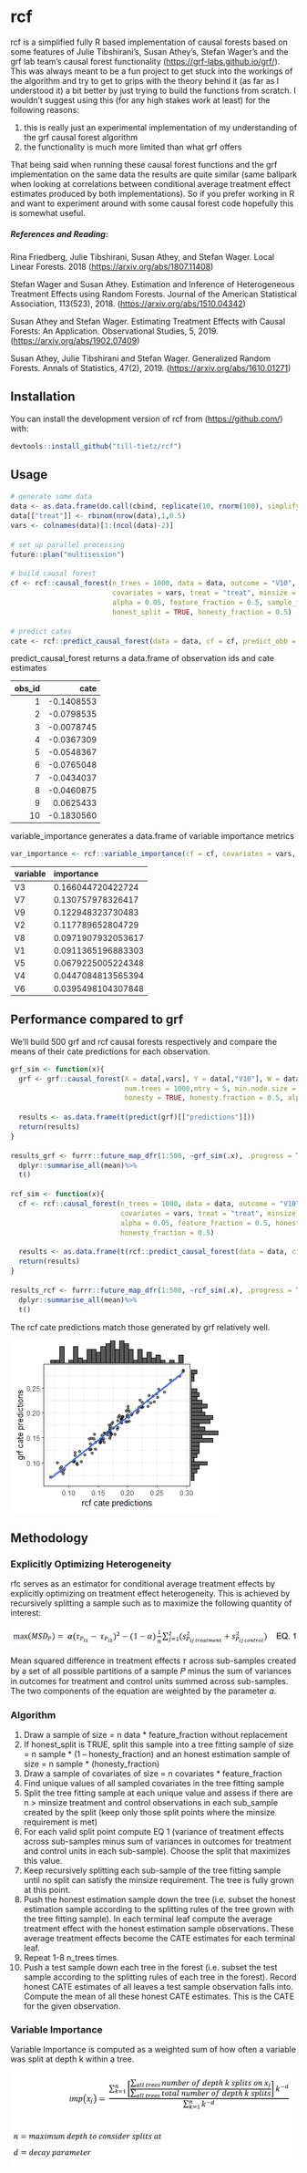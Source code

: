 
<!-- README.md is generated from README.Rmd. Please edit that file -->

# rcf

<!-- badges: start -->

<!-- badges: end -->

rcf is a simplified fully R based implementation of causal forests based
on some features of Julie Tibshirani’s, Susan Athey’s, Stefan Wager’s
and the grf lab team’s causal forest functionality
(<https://grf-labs.github.io/grf/>). This was always meant to be a fun
project to get stuck into the workings of the algorithm and try to get
to grips with the theory behind it (as far as I understood it) a bit
better by just trying to build the functions from scratch. I wouldn’t
suggest using this (for any high stakes work at least) for the following
reasons:

1.  this is really just an experimental implementation of my
    understanding of the grf causal forest algorithm
2.  the functionality is much more limited than what grf offers

That being said when running these causal forest functions and the grf
implementation on the same data the results are quite similar (same
ballpark when looking at correlations between conditional average
treatment effect estimates produced by both implementations). So if you
prefer working in R and want to experiment around with some causal
forest code hopefully this is somewhat useful.

##### References and Reading:

Rina Friedberg, Julie Tibshirani, Susan Athey, and Stefan Wager. Local
Linear Forests. 2018 (<https://arxiv.org/abs/1807.11408>)

Stefan Wager and Susan Athey. Estimation and Inference of Heterogeneous
Treatment Effects using Random Forests. Journal of the American
Statistical Association, 113(523), 2018.
(<https://arxiv.org/abs/1510.04342>)

Susan Athey and Stefan Wager. Estimating Treatment Effects with Causal
Forests: An Application. Observational Studies, 5, 2019.
(<https://arxiv.org/abs/1902.07409>)

Susan Athey, Julie Tibshirani and Stefan Wager. Generalized Random
Forests. Annals of Statistics, 47(2), 2019.
(<https://arxiv.org/abs/1610.01271>)

## Installation

You can install the development version of rcf from
(<https://github.com/>) with:

``` r
devtools::install_github("till-tietz/rcf")
```

## Usage

``` r
# generate some data
data <- as.data.frame(do.call(cbind, replicate(10, rnorm(100), simplify=FALSE)))
data[["treat"]] <- rbinom(nrow(data),1,0.5)
vars <- colnames(data)[1:(ncol(data)-2)]

# set up parallel processing 
future::plan("multisession")

# build causal forest 
cf <- rcf::causal_forest(n_trees = 1000, data = data, outcome = "V10",
                         covariates = vars, treat = "treat", minsize = 5,
                         alpha = 0.05, feature_fraction = 0.5, sample_fraction = 0.5,
                         honest_split = TRUE, honesty_fraction = 0.5)

# predict cates
cate <- rcf::predict_causal_forest(data = data, cf = cf, predict_obb = TRUE)
```

predict\_causal\_forest returns a data.frame of observation ids and cate
estimates

| obs\_id |        cate |
| ------: | ----------: |
|       1 | \-0.1408553 |
|       2 | \-0.0798535 |
|       3 | \-0.0078745 |
|       4 | \-0.0367309 |
|       5 | \-0.0548367 |
|       6 | \-0.0765048 |
|       7 | \-0.0434037 |
|       8 | \-0.0460875 |
|       9 |   0.0625433 |
|      10 | \-0.1830560 |

variable\_importance generates a data.frame of variable importance
metrics

``` r
var_importance <- rcf::variable_importance(cf = cf, covariates = vars, n = 4, d = 2)
```

| variable | importance         |
| :------- | :----------------- |
| V3       | 0.166044720422724  |
| V7       | 0.130757978326417  |
| V9       | 0.122948323730483  |
| V2       | 0.117789652804729  |
| V8       | 0.0971907932053617 |
| V1       | 0.0911365196883303 |
| V5       | 0.0679225005224348 |
| V4       | 0.0447084813565394 |
| V6       | 0.0395498104307848 |

## Performance compared to grf

We’ll build 500 grf and rcf causal forests respectively and compare the
means of their cate predictions for each observation.

``` r
grf_sim <- function(x){
  grf <- grf::causal_forest(X = data[,vars], Y = data[,"V10"], W = data[,"treat"],
                            num.trees = 1000,mtry = 5, min.node.size = 5,
                            honesty = TRUE, honesty.fraction = 0.5, alpha = 0.05)
  
  results <- as.data.frame(t(predict(grf)[["predictions"]]))
  return(results)
}

results_grf <- furrr::future_map_dfr(1:500, ~grf_sim(.x), .progress = TRUE)%>%
  dplyr::summarise_all(mean)%>%
  t()

rcf_sim <- function(x){
  cf <- rcf::causal_forest(n_trees = 1000, data = data, outcome = "V10",
                           covariates = vars, treat = "treat", minsize = 5,
                           alpha = 0.05, feature_fraction = 0.5, honest_split = TRUE,
                           honesty_fraction = 0.5)
  
  results <- as.data.frame(t(rcf::predict_causal_forest(data = data, cf = cf, predict_obb = TRUE)[["cate"]]))
  return(results)
}

results_rcf <- furrr::future_map_dfr(1:500, ~rcf_sim(.x), .progress = TRUE)%>%
  dplyr::summarise_all(mean)%>%
  t()
```

The rcf cate predictions match those generated by grf relatively well.

![](man/figures/rcf_grf.png)

## Methodology

### Explicitly Optimizing Heterogeneity

rfc serves as an estimator for conditional average treatment effects by
explicitly optimizing on treatment effect heterogeneity. This is
achieved by recursively splitting a sample such as to maximize the
following quantity of interest:

![](man/figures/eq_1.PNG)

Mean squared difference in treatment effects 𝜏 across sub-samples
created by a set of all possible partitions of a sample 𝑃 minus the sum
of variances in outcomes for treatment and control units summed across
sub-samples. The two components of the equation are weighted by the
parameter 𝛼.

### Algorithm

1.  Draw a sample of size = n data \* feature\_fraction without
    replacement
2.  If honest\_split is TRUE, split this sample into a tree fitting
    sample of size = n sample \* (1 – honesty\_fraction) and an honest
    estimation sample of size = n sample \* (honesty\_fraction)
3.  Draw a sample of covariates of size = n covariates \*
    feature\_fraction
4.  Find unique values of all sampled covariates in the tree fitting
    sample
5.  Split the tree fitting sample at each unique value and assess if
    there are n \> minsize treatment and control observations in each
    sub\_sample created by the split (keep only those split points where
    the minsize requirement is met)
6.  For each valid split point compute EQ 1 (variance of treatment
    effects across sub-samples minus sum of variances in outcomes for
    treatment and control units in each sub-sample). Choose the split
    that maximizes this value.
7.  Keep recursively splitting each sub-sample of the tree fitting
    sample until no split can satisfy the minsize requirement. The tree
    is fully grown at this point.
8.  Push the honest estimation sample down the tree (i.e. subset the
    honest estimation sample according to the splitting rules of the
    tree grown with the tree fitting sample). In each terminal leaf
    compute the average treatment effect with the honest estimation
    sample observations. These average treatment effects become the CATE
    estimates for each terminal leaf.
9.  Repeat 1-8 n\_trees times.
10. Push a test sample down each tree in the forest (i.e. subset the
    test sample according to the splitting rules of each tree in the
    forest). Record honest CATE estimates of all leaves a test sample
    observation falls into. Compute the mean of all these honest CATE
    estimates. This is the CATE for the given observation.

### Variable Importance

Variable Importance is computed as a weighted sum of how often a
variable was split at depth k within a tree.

![](man/figures/eq_2.PNG)
